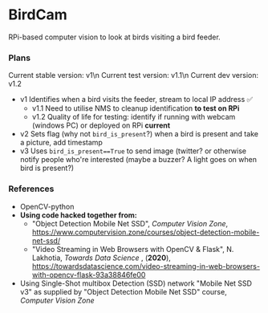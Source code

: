 # BirdCam #
RPi-based computer vision to look at birds visiting a bird feeder.
### Plans ###

Current stable version: v1\n
Current test version: v1.1\n
Current dev version: v1.2

* v1 Identifies when a bird visits the feeder, stream to local IP address :white_check_mark:
	* v1.1 Need to utilise NMS to cleanup identification __to test on RPi__
	* v1.2 Quality of life for testing: identify if running with webcam (windows PC) or deployed on RPi __current__
* v2 Sets flag (why not `bird_is_present`?) when a bird is present and take a picture, add timestamp
* v3 Uses `bird_is_present==True` to send image (twitter?  or otherwise notify people who're interested (maybe a buzzer? A light goes on when bird is present?)

### References ###
* OpenCV-python
* __Using code hacked together from:__
	* "Object Detection Mobile Net SSD", *Computer Vision Zone*, <https://www.computervision.zone/courses/object-detection-mobile-net-ssd/>
	* "Video Streaming in Web Browsers with OpenCV & Flask", N. Lakhotia, _Towards Data Science_ , (**2020**), <https://towardsdatascience.com/video-streaming-in-web-browsers-with-opencv-flask-93a38846fe00>
* Using Single-Shot multibox Detection (SSD) network "Mobile Net SSD v3" as supplied by "Object Detection Mobile Net SSD" course, *Computer Vision Zone*
